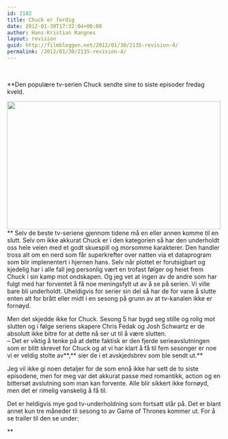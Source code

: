 ```yaml
---
id: 2182
title: Chuck er ferdig
date: 2012-01-30T17:32:04+00:00
author: Hans-Kristian Rangnes
layout: revision
guid: http://filmbloggen.net/2012/01/30/2135-revision-4/
permalink: /2012/01/30/2135-revision-4/
---
```

&nbsp;

**Den populære tv-serien Chuck sendte sine to siste episoder fredag kveld.<!--more-->

<a href="http://filmbloggen.net/?attachment_id=2179" rel="attachment wp-att-2179"><img class="alignnone size-full wp-image-2179" src="http://filmbloggen.net/wp-content/uploads//2012/01/chuck-season-5-cast.jpg" alt="" width="500" height="299" /></a>  
** Selv de beste tv-seriene gjennom tidene må en eller annen komme til en slutt. Selv om ikke akkurat Chuck er i den kategorien så har den underholdt oss hele veien med et godt skuespill og morsomme karakterer. Den handler tross alt om en nerd som får superkrefter over natten via et dataprogram som blir implenentert i hjernen hans. Selv når plottet er forutsigbart og kjedelig har i alle fall jeg personlig vært en trofast følger og heiet frem Chuck i sin kamp mot ondskapen. Og jeg vet at ingen av de andre som har fulgt med har forventet å få noe meningsfylt ut av å se på serien. Vi ville bare bli underholdt. Uheldigvis for serier sin del så har de for vane å slutte enten alt for brått eller midt i en sesong på grunn av at tv-kanalen ikke er fornøyd.

Men det skjedde ikke for Chuck. Sesong 5 har bygd seg stille og rolig mot slutten og i følge seriens skapere Chris Fedak og Josh Schwartz er de absolutt ikke bitre for at dette nå ser ut til å være slutten.  
&#8211; Det er viktig å tenke på at dette faktisk er den fjerde serieavslutningen som er blitt skrevet for Chuck og at vi har klart å få til fem sesonger er noe vi er veldig stolte av**,** sier de i et avskjedsbrev som ble sendt ut.**</p> 

</strong>Jeg vil ikke gi noen detaljer for de som ennå ikke har sett de to siste episodene, men for meg var det akkurat passe med romantikk, action og en bittersøt avslutning som man kan forvente. Alle blir sikkert ikke fornøyd, men det er rimelig vanskelig å få til.

Det er heldigvis mye god tv-underholdning som fortsatt står på. Det er blant annet kun tre måneder til sesong to av Game of Thrones kommer ut. For å se trailer til den se under:

<div class="video-shortcode">
</div>

**</p> 

</strong>